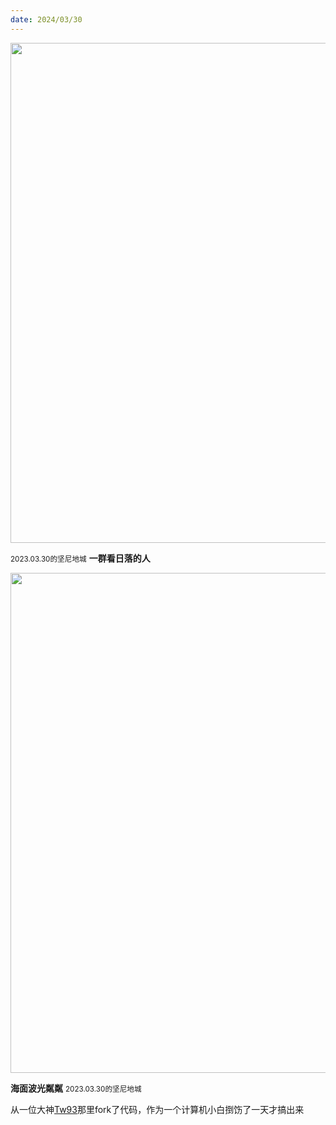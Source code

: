 ```yaml
---
date: 2024/03/30
---
```

<img src="https://cdn.jsdelivr.net/gh/lifeiny/imageField/kennedytown1_2.JPG" width="800" />

<small>2023.03.30的坚尼地城</small> 
**一群看日落的人**

<img src="https://cdn.jsdelivr.net/gh/lifeiny/imageField/kennedytown1_1.JPG" width="800" />

**海面波光粼粼**
<small>2023.03.30的坚尼地城</small> 


从一位大神[Tw93](https://github.com/tw93/weekly)那里fork了代码，作为一个计算机小白捯饬了一天才搞出来

